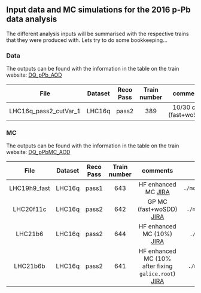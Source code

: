 ## Input data and MC simulations for the 2016 p-Pb data analysis
The different analysis inputs will be summarised with the respective trains that they were produced with.
Lets
try to do some bookkeeping...

### Data
The outputs can be found with the information in the table on the train website: [DQ_pPb_AOD](https://alimonitor.cern.ch/trains/train.jsp?train_id=117)

|**File**| **Dataset** | **Reco Pass** | **Train number** | **comments** | `path/to/file/` |
| :----: | :---------: | :-----------: | :--------------: | :----------: |:--------------: |
|LHC16q_pass2_cutVar_1| LHC16q | pass2| 389 | 10/30 cuts (fast+woSDD) | `./data/LHC16q_pass2_cutVar_1.root`|

### MC
The outputs can be found with the information in the table on the train website: [DQ_pPbMC_AOD](https://alimonitor.cern.ch/trains/train.jsp?train_id=119)

|**File**| **Dataset** | **Reco Pass** | **Train number** | **comments** | `path/to/file/` |
| :----: | :---------: | :-----------: | :--------------: | :----------: |:--------------: |
| LHC19h9_fast | LHC16q | pass1 | 643 | HF enhanced MC [JIRA](https://alice.its.cern.ch/jira/browse/ALIROOT-8648?jql=text%20~%20%22LHC19h9%22) | `./mc/mcQALHC19h9_fast.root` |
| LHC20f11c    | LHC16q | pass2 | 642 | GP MC (fast+woSDD) [JIRA](https://alice.its.cern.ch/jira/browse/PWGPP-614?jql=text%20~%20%22LHC20f11c%22) | `./mc/mcQA/LHC20f11c.root` |
| LHC21b6      | LHC16q | pass2 | 644 | HF enhanced MC (10%) [JIRA](https://alice.its.cern.ch/jira/browse/ALIROOT-8648?jql=text%20~%20%22LHC21b6%22) | `./mc/mcQA/LHC21b6.root` |
| LHC21b6b     | LHC16q | pass2 | 641 | HF enhanced MC (10% after fixing `galice.root`) [JIRA](https://alice.its.cern.ch/jira/browse/ALIROOT-8648?jql=text%20~%20%22LHC21b6%22) | `./mc/mcQA/LHC21b6b.root` |
